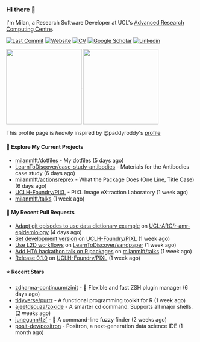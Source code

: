 ### Hi there 👋

I'm Milan, a Research Software Developer at UCL's [Advanced Research Computing
Centre](https://www.ucl.ac.uk/advanced-research-computing/advanced-research-computing-centre).

[![Last Commit](https://img.shields.io/github/last-commit/milanmlft/milanmlft?label=updated)](https://github.com/milanmlft)
[![Website](https://img.shields.io/badge/GitHub%20Pages-222?logo=githubpages&logoColor=fff&style=for-the-badge&style=flat)](https://milanmlft.dev)
[![CV](https://img.shields.io/badge/CV-PDF-pink.svg)](https://milanmlft.netlify.app/uploads/resume.pdf)
[![Google Scholar](https://img.shields.io/badge/Google%20Scholar-4285F4?logo=googlescholar&logoColor=fff&style=for-the-badge&style=flat)](https://scholar.google.com/citations?user=LwW40HQAAAAJ&hl=en)
[![Linkedin](https://img.shields.io/badge/LinkedIn-0A66C2?logo=linkedin&logoColor=fff&style=for-the-badge&style=flat)](http://www.linkedin.com/in/milan-malfait)


<a href="https://github.com/milanmlft/milanmlft#gh-dark-mode-only">
  <img height=200 align="center" src="https://github-readme-stats-paddyroddy.vercel.app/api?username=milanmlft&disable_animations=true&hide_border=true&hide_title=true&include_all_commits=true&rank_icon=github&show=prs_merged,reviews&show_icons=true&theme=tokyonight" />
</a>


<a href="https://github.com/milanmlft/milanmlft#gh-light-mode-only">
  <img height=200 align="center" src="https://github-readme-stats-paddyroddy.vercel.app/api?username=milanmlft&disable_animations=true&hide_border=true&hide_title=true&include_all_commits=true&rank_icon=github&show=prs_merged,reviews&show_icons=true&theme=default" />
</a>

This profile page is _heavily_ inspired by @paddyroddy's [profile](https://github.com/paddyroddy/paddyroddy)

#### 👷 Explore My Current Projects

- [milanmlft/dotfiles](https://github.com/milanmlft/dotfiles) - My dotfiles
  (5 days ago)
- [LearnToDiscover/case-study-antibodies](https://github.com/LearnToDiscover/case-study-antibodies) - Materials for the Antibodies case study
  (6 days ago)
- [milanmlft/actionsreprex](https://github.com/milanmlft/actionsreprex) - What the Package Does (One Line, Title Case)
  (6 days ago)
- [UCLH-Foundry/PIXL](https://github.com/UCLH-Foundry/PIXL) - PIXL Image eXtraction Laboratory
  (1 week ago)
- [milanmlft/talks](https://github.com/milanmlft/talks)
  (1 week ago)

#### 🔨 My Recent Pull Requests

- [Adapt git episodes to use data dictionary example](https://github.com/UCL-ARC/r-amr-epidemiology/pull/17) on [UCL-ARC/r-amr-epidemiology](https://github.com/UCL-ARC/r-amr-epidemiology)
  (4 days ago)
- [Set development version](https://github.com/UCLH-Foundry/PIXL/pull/476) on [UCLH-Foundry/PIXL](https://github.com/UCLH-Foundry/PIXL)
  (1 week ago)
- [Use L2D workflows](https://github.com/LearnToDiscover/sandpaper/pull/106) on [LearnToDiscover/sandpaper](https://github.com/LearnToDiscover/sandpaper)
  (1 week ago)
- [Add HTA hackathon talk on R packages](https://github.com/milanmlft/talks/pull/1) on [milanmlft/talks](https://github.com/milanmlft/talks)
  (1 week ago)
- [Release 0.1.0](https://github.com/UCLH-Foundry/PIXL/pull/474) on [UCLH-Foundry/PIXL](https://github.com/UCLH-Foundry/PIXL)
  (1 week ago)

#### ⭐ Recent Stars

- [zdharma-continuum/zinit](https://github.com/zdharma-continuum/zinit) - 🌻 Flexible and fast ZSH plugin manager
  (6 days ago)
- [tidyverse/purrr](https://github.com/tidyverse/purrr) - A functional programming toolkit for R
  (1 week ago)
- [ajeetdsouza/zoxide](https://github.com/ajeetdsouza/zoxide) - A smarter cd command. Supports all major shells.
  (2 weeks ago)
- [junegunn/fzf](https://github.com/junegunn/fzf) - :cherry_blossom: A command-line fuzzy finder
  (2 weeks ago)
- [posit-dev/positron](https://github.com/posit-dev/positron) - Positron, a next-generation data science IDE
  (1 month ago)
